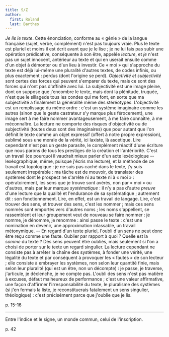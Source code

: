 ```yaml
---
title: S/Z
author:
  first: Roland
  last: Barthes
---
```


*Je lis le texte*. Cette énonciation, conforme au « génie » de la langue française (sujet, verbe, complément) n'est pas toujours vraie. Plus le texte est pluriel et moins il est écrit avant que je le lise ; je ne lui fais pas subir une opération prédicative, conséquente à son être, appelée *lecture*, et *je* n'est pas un sujet innocent, antérieur au texte et qui en userait ensuite comme d'un objet à démonter ou d'un lieu à investir. Ce « moi » qui s'approche du texte est déjà lui-même une pluralité d'autres textes, de codes infinis, ou plus exactement : perdus (dont l'origine se perd). *Objectivité et subjectivité* sont certes des forces qui peuvent s'emparer du texte, mais ce sont des forces qui n'ont pas d'affinité avec lui. La subjectivité est une image pleine, dont on suppose que j'encombre le texte, mais dont la plénitude, truquée, n'est que le sillagede tous les condes qui me font, en sorte que ma subjectivité a finalement la généralité même des stéréotypes. L'objectivité est un remplissage du même ordre : c'est un système imaginaire comme les autres (sinon que le geste castrateur s'y marque plus férocement), une image sert à me faire nommer avantageusement, à me faire connaître, à me méconnaître. La lecture ne comporte des risques d'objectivité ou de subjectivité (toutes deux sont des imaginaires) que pour autant que l'on définit le texte comme un objet expressif (offert à notre propre expression), sublimé sous une morale de la vérité, ici laxiste, là ascetique. Lire cependant n'est pas un geste parasite, le complément réactif d'une écriture que nous parons de tous les prestiges de la création et l'antériorité. C'est un travail (ce pourquoi il vaudrait mieux parler d'un acte lexéologique -- lexéographique, même, puisque j'écris ma lecture), et la méthode de ce travail est topologique : je ne suis pas caché dans le texte, j'y suis seulement irrepérable : ma tâche est de mouvoir, de translater des systèmes dont le prospect ne s'arrête ni au texte ni à « moi » : opératoirement, les sens que je trouve sont avérés, non par « moi » ou d'autres, mais par leur marque *systématique* : il n'y a pas d'autre *preuve* d'une lecture que la qualité et l'endurance de sa systématique ; autrement dit : son fonctionnement. Lire, en effet, est un travail de langage. Lire, c'est trouver des sens, et trouver des sens, c'est les nommer ; mais ces sens nommés sont emportés vers d'autres noms ; les noms s'appellent, se rassemblent et leur groupement veut de nouveau se faire nommer : je nomme, je dénomme, je renomme : ainsi passe le texte : c'est une nomination en devenir, une approximation inlassable, un travail métonymique. -- En regard d'un texte pluriel, l'oubli d'un sens ne peut donc être reçu comme une faute. Oublier par rapport à quoi ? Quelle est la *somme* du texte ? Des sens peuvent être oubliés, mais seulement si l'on a choisi de porter sur le texte un regard singulier. La lecture cependant ne consiste pas à arrêter la chaîne des systèmes, à fonder une vérité, une légalité du texte et par conséquent à provoquer les « fautes » de son lecteur ; elle consiste à embrayer les systèmes, non selon leur quantité finie, mais selon leur pluralité (qui est un être, non un décompte) : je passe, je traverse, j'articule, je déclenche, je ne compte pas. L'oubli des sens n'est pas matière à excuses, défaut malheureux de performance ; c'est une valeur affirmative, une façon d'affirmer l'irresponsabilité du texte, le pluralisme des systèmes (si j'en fermais la liste, je reconstituerais fatalement un sens singulier, théologique) : c'est précisément parce que j'oublie que je lis.

p. 15-16


---

Entre l'indice et le signe, un monde commun, celui de l'inscription.

p. 42